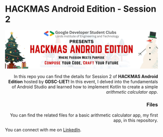 # HACKMAS Android Edition - Session 2

<div style="text-align: right;">

![Android Session 2](android_ses2.jpeg)

In this repo you can find the details for Session 2 of <b>HACKMAS Android Edition</b> hosted by <b>GDSC-LIET!</b> In this event, I delved into the fundamentals of Android Studio and learned how to implement Kotlin to create a simple <i>arithmetic calculator app</i>.

### Files
You can find the related files for a basic arithmetic calculator app, my first app, in this repository.

</div>

You can connect with me on [LinkedIn](https://www.linkedin.com/in/ufraaan/).
